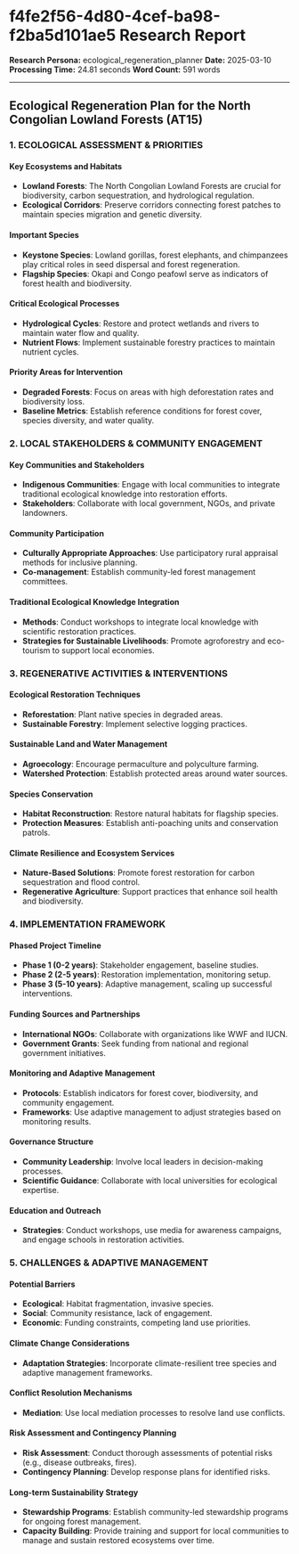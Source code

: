 # f4fe2f56-4d80-4cef-ba98-f2ba5d101ae5 Research Report

**Research Persona:** ecological_regeneration_planner
**Date:** 2025-03-10
**Processing Time:** 24.81 seconds
**Word Count:** 591 words

---

## Ecological Regeneration Plan for the North Congolian Lowland Forests (AT15)

### 1. ECOLOGICAL ASSESSMENT & PRIORITIES

#### Key Ecosystems and Habitats
- **Lowland Forests**: The North Congolian Lowland Forests are crucial for biodiversity, carbon sequestration, and hydrological regulation.
- **Ecological Corridors**: Preserve corridors connecting forest patches to maintain species migration and genetic diversity.
  
#### Important Species
- **Keystone Species**: Lowland gorillas, forest elephants, and chimpanzees play critical roles in seed dispersal and forest regeneration.
- **Flagship Species**: Okapi and Congo peafowl serve as indicators of forest health and biodiversity.
  
#### Critical Ecological Processes
- **Hydrological Cycles**: Restore and protect wetlands and rivers to maintain water flow and quality.
- **Nutrient Flows**: Implement sustainable forestry practices to maintain nutrient cycles.

#### Priority Areas for Intervention
- **Degraded Forests**: Focus on areas with high deforestation rates and biodiversity loss.
- **Baseline Metrics**: Establish reference conditions for forest cover, species diversity, and water quality.

### 2. LOCAL STAKEHOLDERS & COMMUNITY ENGAGEMENT

#### Key Communities and Stakeholders
- **Indigenous Communities**: Engage with local communities to integrate traditional ecological knowledge into restoration efforts.
- **Stakeholders**: Collaborate with local government, NGOs, and private landowners.

#### Community Participation
- **Culturally Appropriate Approaches**: Use participatory rural appraisal methods for inclusive planning.
- **Co-management**: Establish community-led forest management committees.

#### Traditional Ecological Knowledge Integration
- **Methods**: Conduct workshops to integrate local knowledge with scientific restoration practices.
- **Strategies for Sustainable Livelihoods**: Promote agroforestry and eco-tourism to support local economies.

### 3. REGENERATIVE ACTIVITIES & INTERVENTIONS

#### Ecological Restoration Techniques
- **Reforestation**: Plant native species in degraded areas.
- **Sustainable Forestry**: Implement selective logging practices.
  
#### Sustainable Land and Water Management
- **Agroecology**: Encourage permaculture and polyculture farming.
- **Watershed Protection**: Establish protected areas around water sources.

#### Species Conservation
- **Habitat Reconstruction**: Restore natural habitats for flagship species.
- **Protection Measures**: Establish anti-poaching units and conservation patrols.

#### Climate Resilience and Ecosystem Services
- **Nature-Based Solutions**: Promote forest restoration for carbon sequestration and flood control.
- **Regenerative Agriculture**: Support practices that enhance soil health and biodiversity.

### 4. IMPLEMENTATION FRAMEWORK

#### Phased Project Timeline
- **Phase 1 (0-2 years)**: Stakeholder engagement, baseline studies.
- **Phase 2 (2-5 years)**: Restoration implementation, monitoring setup.
- **Phase 3 (5-10 years)**: Adaptive management, scaling up successful interventions.

#### Funding Sources and Partnerships
- **International NGOs**: Collaborate with organizations like WWF and IUCN.
- **Government Grants**: Seek funding from national and regional government initiatives.

#### Monitoring and Adaptive Management
- **Protocols**: Establish indicators for forest cover, biodiversity, and community engagement.
- **Frameworks**: Use adaptive management to adjust strategies based on monitoring results.

#### Governance Structure
- **Community Leadership**: Involve local leaders in decision-making processes.
- **Scientific Guidance**: Collaborate with local universities for ecological expertise.

#### Education and Outreach
- **Strategies**: Conduct workshops, use media for awareness campaigns, and engage schools in restoration activities.

### 5. CHALLENGES & ADAPTIVE MANAGEMENT

#### Potential Barriers
- **Ecological**: Habitat fragmentation, invasive species.
- **Social**: Community resistance, lack of engagement.
- **Economic**: Funding constraints, competing land use priorities.

#### Climate Change Considerations
- **Adaptation Strategies**: Incorporate climate-resilient tree species and adaptive management frameworks.

#### Conflict Resolution Mechanisms
- **Mediation**: Use local mediation processes to resolve land use conflicts.

#### Risk Assessment and Contingency Planning
- **Risk Assessment**: Conduct thorough assessments of potential risks (e.g., disease outbreaks, fires).
- **Contingency Planning**: Develop response plans for identified risks.

#### Long-term Sustainability Strategy
- **Stewardship Programs**: Establish community-led stewardship programs for ongoing forest management.
- **Capacity Building**: Provide training and support for local communities to manage and sustain restored ecosystems over time.
